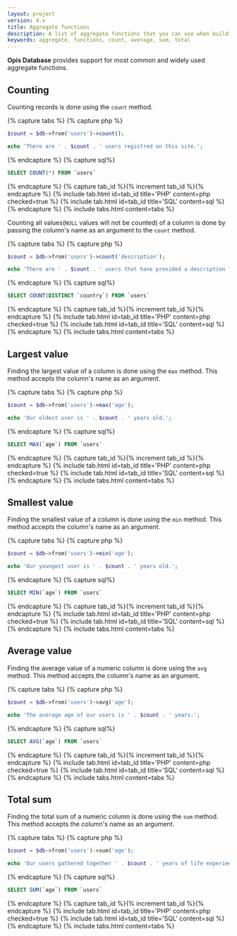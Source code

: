 ```yaml
---
layout: project
version: 4.x
title: Aggregate functions
description: A list of aggregate functions that you can use when building your query
keywords: aggregate, functions, count, average, sum, total
---
```


**Opis Database** provides support for most common and widely used aggregate functions.

## Counting

Counting records is done using the `count` method. 

{% capture tabs %}
{% capture php %}
```php
$count = $db->from('users')->count();

echo 'There are ' . $count . ' users registred on this site.';
```
{% endcapture %}
{% capture sql%}
```sql
SELECT COUNT(*) FROM `users`
```
{% endcapture %}
{% capture tab_id %}{% increment tab_id %}{% endcapture %}
{% include tab.html id=tab_id title='PHP' content=php checked=true %}
{% include tab.html id=tab_id title='SQL' content=sql %}
{% endcapture %}
{% include tabs.html content=tabs %}


Counting all values(`NULL` values will not be counted) of a column is done by 
passing the column's name as an argument to the `count` method. 

{% capture tabs %}
{% capture php %}
```php
$count = $db->from('users')->count('description');

echo 'There are ' . $count . ' users that have provided a description for their profile.';
```
{% endcapture %}
{% capture sql%}
```sql
SELECT COUNT(DISTINCT `country`) FROM `users`
```
{% endcapture %}
{% capture tab_id %}{% increment tab_id %}{% endcapture %}
{% include tab.html id=tab_id title='PHP' content=php checked=true %}
{% include tab.html id=tab_id title='SQL' content=sql %}
{% endcapture %}
{% include tabs.html content=tabs %}

## Largest value

Finding the largest value of a column is done using the `max` method. 
This method accepts the column's name as an argument. 

{% capture tabs %}
{% capture php %}
```php
$count = $db->from('users')->max('age');

echo 'Our oldest user is ' . $count . ' years old.';
```
{% endcapture %}
{% capture sql%}
```sql
SELECT MAX(`age`) FROM `users`
```
{% endcapture %}
{% capture tab_id %}{% increment tab_id %}{% endcapture %}
{% include tab.html id=tab_id title='PHP' content=php checked=true %}
{% include tab.html id=tab_id title='SQL' content=sql %}
{% endcapture %}
{% include tabs.html content=tabs %}

## Smallest value

Finding the smallest value of a column is done using the `min` method. 
This method accepts the column's name as an argument. 

{% capture tabs %}
{% capture php %}
```php
$count = $db->from('users')->min('age');

echo 'Our youngest user is ' . $count . ' years old.';
```
{% endcapture %}
{% capture sql%}
```sql
SELECT MIN(`age`) FROM `users`
```
{% endcapture %}
{% capture tab_id %}{% increment tab_id %}{% endcapture %}
{% include tab.html id=tab_id title='PHP' content=php checked=true %}
{% include tab.html id=tab_id title='SQL' content=sql %}
{% endcapture %}
{% include tabs.html content=tabs %}

## Average value

Finding the average value of a numeric column is done using the `avg` method. 
This method accepts the column's name as an argument. 

{% capture tabs %}
{% capture php %}
```php
$count = $db->from('users')->avg('age');

echo 'The average age of our users is ' . $count . ' years.';
```
{% endcapture %}
{% capture sql%}
```sql
SELECT AVG(`age`) FROM `users`
```
{% endcapture %}
{% capture tab_id %}{% increment tab_id %}{% endcapture %}
{% include tab.html id=tab_id title='PHP' content=php checked=true %}
{% include tab.html id=tab_id title='SQL' content=sql %}
{% endcapture %}
{% include tabs.html content=tabs %}


## Total sum

Finding the total sum of a numeric column is done using the `sum` method. 
This method accepts the column's name as an argument. 

{% capture tabs %}
{% capture php %}
```php
$count = $db->from('users')->sum('age');

echo 'Our users gathered together ' . $count . ' years of life experience.';
```
{% endcapture %}
{% capture sql%}
```sql
SELECT SUM(`age`) FROM `users`
```
{% endcapture %}
{% capture tab_id %}{% increment tab_id %}{% endcapture %}
{% include tab.html id=tab_id title='PHP' content=php checked=true %}
{% include tab.html id=tab_id title='SQL' content=sql %}
{% endcapture %}
{% include tabs.html content=tabs %}
